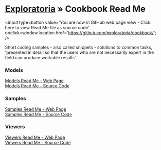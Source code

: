 [Exploratoria]( http://exploratoria.github.io ) &raquo;
Cookbook Read Me
===

<span style=display:none; >[You are now in GitHub source code view - click here to view Read Me file as a web page]( http://exploratoria.github.io/cookbook/index.html "View file as a web page." ) </span>
<input type=button value='You are now in GitHub web page view - Click here to view Read Me file as source code' onclick=window.location.href='https://github.com/exploratoria/cookbook/'; />

Short coding samples - also called snippets - solutions to common tasks, 'presented in detail so that the users who are not necessarily expert in the field can produce workable results'.

<!--

https://en.wikipedia.org/wiki/Cookbook#Usage_outside_the_world_of_food

Might follow the O'Reilly structure: http://archive.oreilly.com/images/cookbooks/spread.gif

See also Christopher Alexander: A Pattern Language - https://en.wikipedia.org/wiki/A_Pattern_Language

-->

### Models

[Models Read Me - Web Page]( http://exploratoria.github.io/cookbook/models/index.html )  
[Models Read Me - Source Code]( https://github.com/exploratoria/exploratoria.github.io/tree/master/cookbook/models/ )
  

### Samples

[Samples Read Me - Web Page]( http://exploratoria.github.io/cookbook/samples/index.html )  
[Samples Read Me - Source Code]( https://github.com/exploratoria/exploratoria.github.io/tree/master/cookbook/samples/ )  


### Viewers

[Viewers Read Me - Web Page]( http://exploratoria.github.io/cookbook/viewers/index.html )  
[Viewers Read Me - Source Code]( https://github.com/exploratoria/exploratoria.github.io/tree/master/cookbook/viewers/ )
  

